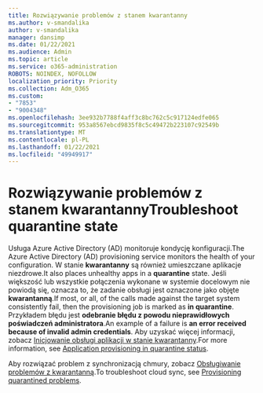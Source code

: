 ```yaml
---
title: Rozwiązywanie problemów z stanem kwarantanny
ms.author: v-smandalika
author: v-smandalika
manager: dansimp
ms.date: 01/22/2021
ms.audience: Admin
ms.topic: article
ms.service: o365-administration
ROBOTS: NOINDEX, NOFOLLOW
localization_priority: Priority
ms.collection: Adm_O365
ms.custom:
- "7853"
- "9004348"
ms.openlocfilehash: 3ee932b7788f4aff3c8bc762c5c917124edfe065
ms.sourcegitcommit: 953a8567ebcd9835f8c5c49472b223107c92549b
ms.translationtype: MT
ms.contentlocale: pl-PL
ms.lasthandoff: 01/22/2021
ms.locfileid: "49949917"
---
```

# <a name="troubleshoot-quarantine-state"></a><span data-ttu-id="cd7c4-102">Rozwiązywanie problemów z stanem kwarantanny</span><span class="sxs-lookup"><span data-stu-id="cd7c4-102">Troubleshoot quarantine state</span></span>

<span data-ttu-id="cd7c4-103">Usługa Azure Active Directory (AD) monitoruje kondycję konfiguracji.</span><span class="sxs-lookup"><span data-stu-id="cd7c4-103">The Azure Active Directory (AD) provisioning service monitors the health of your configuration.</span></span> <span data-ttu-id="cd7c4-104">W stanie **kwarantanny** są również umieszczane aplikacje niezdrowe.</span><span class="sxs-lookup"><span data-stu-id="cd7c4-104">It also places unhealthy apps in a **quarantine** state.</span></span> <span data-ttu-id="cd7c4-105">Jeśli większość lub wszystkie połączenia wykonane w systemie docelowym nie powiodą się, oznacza to, że zadanie obsługi jest oznaczone jako objęte **kwarantanną**.</span><span class="sxs-lookup"><span data-stu-id="cd7c4-105">If most, or all, of the calls made against the target system consistently fail, then the provisioning job is marked as **in quarantine**.</span></span> <span data-ttu-id="cd7c4-106">Przykładem błędu jest **odebranie błędu z powodu nieprawidłowych poświadczeń administratora**.</span><span class="sxs-lookup"><span data-stu-id="cd7c4-106">An example of a failure is **an error received because of invalid admin credentials**.</span></span> <span data-ttu-id="cd7c4-107">Aby uzyskać więcej informacji, zobacz [Inicjowanie obsługi aplikacji w stanie kwarantanny](https://docs.microsoft.com/azure/active-directory/app-provisioning/application-provisioning-quarantine-status).</span><span class="sxs-lookup"><span data-stu-id="cd7c4-107">For more information, see [Application provisioning in quarantine status](https://docs.microsoft.com/azure/active-directory/app-provisioning/application-provisioning-quarantine-status).</span></span>

<span data-ttu-id="cd7c4-108">Aby rozwiązać problem z synchronizacją chmury, zobacz [Obsługiwanie problemów z kwarantanną](https://docs.microsoft.com/azure/active-directory/cloud-sync/how-to-troubleshoot#provisioning-quarantined-problems).</span><span class="sxs-lookup"><span data-stu-id="cd7c4-108">To troubleshoot cloud sync, see [Provisioning quarantined problems](https://docs.microsoft.com/azure/active-directory/cloud-sync/how-to-troubleshoot#provisioning-quarantined-problems).</span></span> 
